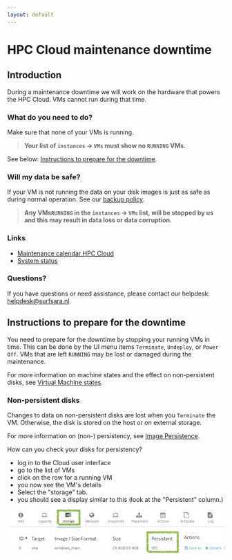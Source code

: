```yaml
---
layout: default
---
```


# HPC Cloud maintenance downtime

## Introduction

During a maintenance downtime we will work on the hardware that powers the HPC Cloud.
VMs cannot run during that time.

### What do you need to do?

Make sure that none of your VMs is running.

> **Your list of `instances` &rarr; `VMs` must show no `RUNNING` VMs.**

See below: [Instructions to prepare for the downtime](#instructions-to-prepare-for-the-downtime).

### Will my data be safe?
 
If your VM is not running the data on your disk images is just as safe as during normal operation.
See our [backup policy](https://userinfo.surfsara.nl/systems/hpc-cloud/backup-policy).

> **Any VMs`RUNNING` in the `instances` &rarr; `VMs` list, will be stopped by us and this may result in data loss or data corruption.**

### Links

- [Maintenance calendar HPC Cloud](/maintenance)
- [System status](https://userinfo.surfsara.nl/systems/status)

### Questions?  

If you have questions or need assistance, please contact our helpdesk: [helpdesk@surfsara.nl](mailto:helpdesk@surfsara.nl).

## Instructions to prepare for the downtime

You need to prepare for the downtime by stopping your running VMs in time.
This can be done by the UI menu items `Terminate`, `Undeploy`, or `Power Off`.
VMs that are left `RUNNING` may be lost or damaged during the maintenance.

For more information on machine states and the effect on non-persistent disks, see [Virtual Machine states](../vm-states).  

### Non-persistent disks

Changes to data on non-persistent disks are lost when you `Terminate` the VM.
Otherwise, the disk is stored on the host or on external storage.

For more information on (non-) persistency, see [Image Persistence](http://doc.hpccloud.surfsara.nl/image_persistence).

How can you check your disks for persistency?

- log in to the Cloud user interface
- go to the list of VMs
- click on the row for a running VM
- you now see the VM's details
- Select the "storage" tab. 
- you should see a display similar to this (look at the "Persistent" column.)

![vm disk tab](../images/vm-storage.png)
 
